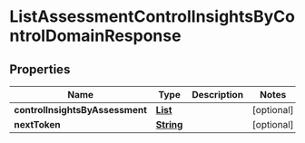 

# ListAssessmentControlInsightsByControlDomainResponse


## Properties

| Name | Type | Description | Notes |
|------------ | ------------- | ------------- | -------------|
|**controlInsightsByAssessment** | [**List**](List.md) |  |  [optional] |
|**nextToken** | [**String**](String.md) |  |  [optional] |



